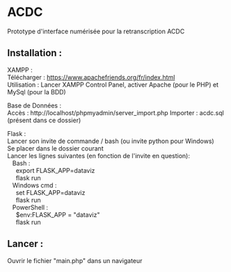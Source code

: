 # ACDC

Prototype d'interface numérisée pour la retranscription ACDC


## Installation :

XAMPP :  
Télécharger : https://www.apachefriends.org/fr/index.html  
Utilisation : Lancer XAMPP Control Panel, activer Apache (pour le PHP) et MySql (pour la BDD)  

Base de Données :  
Accès : http://localhost/phpmyadmin/server_import.php
Importer : acdc.sql (présent dans ce dossier)

Flask :  
Lancer son invite de commande / bash (ou invite python pour Windows)  
Se placer dans le dossier courant  
Lancer les lignes suivantes (en fonction de l'invite en question):  
 &nbsp;&nbsp; Bash :  
      &nbsp;&nbsp;&nbsp;&nbsp;  export FLASK_APP=dataviz  
      &nbsp;&nbsp;&nbsp;&nbsp;  flask run  
 &nbsp;&nbsp;   Windows cmd :  
      &nbsp;&nbsp;&nbsp;&nbsp;  set FLASK_APP=dataviz  
      &nbsp;&nbsp;&nbsp;&nbsp;  flask run  
 &nbsp;&nbsp;   PowerShell :  
      &nbsp;&nbsp;&nbsp;&nbsp;  $env:FLASK_APP = "dataviz"  
      &nbsp;&nbsp;&nbsp;&nbsp;  flask run  
 
## Lancer :
Ouvrir le fichier "main.php" dans un navigateur
